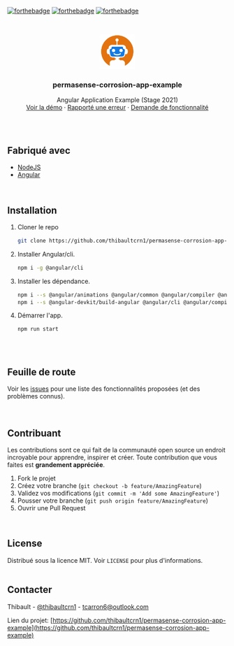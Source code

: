 [![forthebadge](https://forthebadge.com/images/badges/made-with-typescript.svg)](https://www.typescriptlang.org/)
[![forthebadge](https://forthebadge.com/images/badges/uses-git.svg)](https://github.com/)
[![forthebadge](https://forthebadge.com/images/badges/check-it-out.svg)](https://aralium.fr/)

<!-- PROJECT LOGO -->
<br />
<p align="center">
  <a href="https://github.com/thibaultcrn1/permasense-corrosion-app-example">
    <img src="assets/icon.png" alt="Logo" width="80" height="80">
  </a>

  <h3 align="center">permasense-corrosion-app-example</h3>

  <p align="center">
    Angular Application Example (Stage 2021)
    <br />
    <a href="https://github.com/thibaultcrn1/permasense-corrosion-app-example">Voir la démo</a>
    ·
    <a href="https://github.com/thibaultcrn1/permasense-corrosion-app-example/issues">Rapporté une erreur</a>
    ·
    <a href="https://github.com/thibaultcrn1/permasense-corrosion-app-example/issues">Demande de fonctionnalité</a>
  </p>
</p>
<br />
<br />

## Fabriqué avec
<!-- MADE WITH-->
* [NodeJS](https://nodejs.org/en/)
* [Angular](https://angular.io/)
<br />

## Installation

1. Cloner le repo
   ```sh
   git clone https://github.com/thibaultcrn1/permasense-corrosion-app-example.git
   ```
2. Installer Angular/cli.
   ```sh
   npm i -g @angular/cli
   ```
3. Installer les dépendance.
   ```sh
   npm i --s @angular/animations @angular/common @angular/compiler @angular/core @angular/forms @angular/platform-browser @angular/platform-browser-dynamic @angular/router rxjs tslib zone.js
   npm i --s @angular-devkit/build-angular @angular/cli @angular/compiler-cli @types/jasmine @types/node jasmine-core karma karma-chrome-launcher karma-coverage karma-jasmine karma-jasmine-html-reporter typescript
   ```
4. Démarrer l'app.
   ```sh
   npm run start
   ```
   
<br />
<br />

<!-- ROADMAP -->
## Feuille de route

Voir les [issues](https://github.com/thibaultcrn1/permasense-corrosion-app-example/issues) pour une liste des fonctionnalités proposées (et des problèmes connus).
<br />
<br />
<br />

<!-- CONTRIBUTING -->
## Contribuant

Les contributions sont ce qui fait de la communauté open source un endroit incroyable pour apprendre, inspirer et créer. Toute contribution que vous faites est **grandement appréciée**.

1. Fork le projet
2. Créez votre branche (`git checkout -b feature/AmazingFeature`)
3. Validez vos modifications (`git commit -m 'Add some AmazingFeature'`)
4. Pousser votre branche (`git push origin feature/AmazingFeature`)
5. Ouvrir une Pull Request
<br />

<!-- LICENSE -->
## License

Distribué sous la licence MIT. Voir `LICENSE` pour plus d'informations.
<br />
<br />

<!-- CONTACT -->
## Contacter

Thibault - [@thibaultcrn1](https://github.com/thibaultcrn1) - tcarron6@outlook.com

Lien du projet: [https://github.com/thibaultcrn1/permasense-corrosion-app-example](https://github.com/thibaultcrn1/permasense-corrosion-app-example)